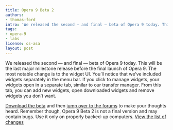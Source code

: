 ```yaml
---
title: Opera 9 Beta 2
authors:
- thomas-ford
intro: 'We released the second – and final – beta of Opera 9 today. This will be the last major milestone release before the final launch of Opera 9. The most notable change is to the widget UI. You’ll notice that we’ve included widgets separately in the menu bar. If you click to manage widgets, your widgets open in a separate tab, similar to our transfer manager. From this tab, you can add new widgets, open downloaded widgets and remove widgets you don’t want.'
tags:
- opera-9
- labs
license: os-asa
layout: post
---
```


We released the second — and final — beta of Opera 9 today. This will be the last major milestone release before the final launch of Opera 9. The most notable change is to the widget UI. You’ll notice that we’ve included widgets separately in the menu bar. If you click to manage widgets, your widgets open in a separate tab, similar to our transfer manager. From this tab, you can add new widgets, open downloaded widgets and remove widgets you don’t want.

[Download the beta][1] and then [jump over to the forums][2] to make your thoughts heard. Remember though, Opera 9 Beta 2 is not a final version and may contain bugs. Use it only on properly backed-up computers. [View the list of changes][3]

[1]: http://opera.com/download/index.dml?ver=9.0b
[2]: http://my.opera.com/community/forums/forum.dml?id=31
[3]: http://www.opera.com/docs/changelogs/
